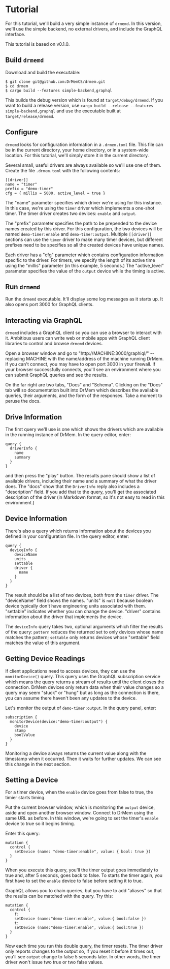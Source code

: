 # Tutorial

For this tutorial, we'll build a very simple instance of `drmemd`. In
this version, we'll use the simple backend, no external drivers, and
include the GraphQL interface.

This tutorial is based on v0.1.0.

## Build `drmemd`

Download and build the executable:

```
$ git clone git@github.com:DrMemCS/drmem.git
$ cd drmem
$ cargo build --features simple-backend,graphql
```

This builds the debug version which is found at `target/debug/drmemd`.
If you want to build a release version, use `cargo build --release
--features simple-backend,graphql` and use the executable built at
`target/release/drmemd`.

## Configure

`drmemd` looks for configuration information in a `.drmem.toml`
file. This file can be in the current directory, your home directory,
or in a system-wide location. For this tutorial, we'll simply store it
in the current directory.

Several small, useful drivers are always available so we'll use one of
them. Create the file `.drmem.toml` with the following contents:

```
[[driver]]
name = "timer"
prefix = "demo-timer"
cfg = { millis = 5000, active_level = true }
```

The "name" parameter specifies which driver we're using for this
instance. In this case, we're using the `timer` driver which
implememts a one-shot timer. The timer driver creates two devices:
`enable` and `output`.

The "prefix" parameter specifies the path to be prepended to the
device names created by this driver. For this configuration, the two
devices will be named `demo-timer:enable` and `demo-timer:output`.
Multiple `[[driver]]` sections can use the `timer` driver to make many
timer devices, but different prefixes need to be specifies so all the
created devices have unique names.

Each driver has a "cfg" parameter which contains configuration
information specific to the driver. For timers, we specify the length
of its active time using the "millis" parameter (in this example, 5
seconds.) The "active_level" parameter specifies the value of the
`output` device while the timing is active.

## Run `drmemd`

Run the `drmemd` executable. It'll display some log messages as it
starts up. It also opens port 3000 for GraphQL clients.

## Interacting via GraphQL

`drmemd` includes a GraphQL client so you can use a browser to
interact with it. Ambitious users can write web or mobile apps with
GraphQL client libraries to control and browse `drmemd` devices.

Open a browser window and go to "http://MACHINE:3000/graphiql/" --
replacing MACHINE with the name/address of the machine running
DrMem. If you can't connect, you may have to open port 3000 in your
firewall. If your browser successfully connects, you'll see an
environment where you can submit GraphQL queries and see the results.

On the far right are two tabs, "Docs" and "Schema". Clicking on the
"Docs" tab will so documentation built into DrMem which describes the
available queries, their arguments, and the form of the
responses. Take a moment to peruse the docs.

## Drive Information

The first query we'll use is one which shows the drivers which are
available in the running instance of DrMem. In the query editor,
enter:

```
query {
  driverInfo {
    name
    summary
  }
}
```

and then press the "play" button. The results pane should show a list
of available drivers, including their name and a summary of what the
driver does. The "docs" show that the `DriverInfo` reply also includes
a "description" field. If you add that to the query, you'll get the
associated description of the driver (in Markdown format, so it's not
easy to read in this environment.)

## Device Information

There's also a query which returns information about the devices you
defined in your configuration file. In the query editor, enter:

```
query {
  deviceInfo {
    deviceName
    units
    settable
    driver {
      name
    }
  }
}
```

The result should be a list of two devices, both from the `timer`
driver. The "deviceName" field shows the names. "units" is `null`
because boolean device typically don't have engineering units
associated with them. "settable" indicates whether you can change the
device. "driver" contains information about the driver that implements
the device.

The `deviceInfo` query takes two, optional arguments which filter the
results of the query: `pattern` reduces the returned set to only
devices whose name matches the pattern; `settable` only returns
devices whose "settable" field matches the value of this argument.

## Getting Device Readings

If client applications need to access devices, they can use the
`monitorDevice()` query. This query uses the GraphQL subscription
service which means the query returns a stream of results until the
client closes the connection. DrMem devices only return data when
their value changes so a query may seem "stuck" or "hung" but as long
as the connection is there, you can assume there haven't been any
updates to the device.

Let's monitor the output of `demo-timer:output`. In the query panel,
enter:

```
subscription {
  monitorDevice(device:"demo-timer:output") {
    device
    stamp
    boolValue
  }
}
```

Monitoring a device always returns the current value along with the
timestamp when it occurred. Then it waits for further updates. We can
see this change in the next section.

## Setting a Device

For a timer device, when the `enable` device goes from false to true,
the timier starts timing.

Put the current browser window, which is monitoring the `output`
device, aside and open another browser window. Connect to DrMem using
the same URL as before. In this window, we're going to set the timer's
`enable` device to true so it begins timing.

Enter this query:

```
mutation {
  control {
    setDevice (name: "demo-timer:enable", value: { bool: true })
  }
}
```

When you execute this query, you'll the timer output goes immediately
to true and, after 5 seconds, goes back to false. To starts the timer
again, you first have to set the `enable` device to false before
setting it to true.

GraphQL allows you to chain queries, but you have to add "aliases" so
that the results can be matched with the query. Try this:

```
mutation {
  control {
    f:
    setDevice (name:"demo-timer:enable", value:{ bool:false })
    t:
    setDevice (name:"demo-timer:enable", value:{ bool:true })
  }
}
```

Now each time you run this double query, the timer resets. The timer
driver only reports changes to the output so, if you reset it before
it times out, you'll see `output` change to false 5 seconds later. In
other words, the timer driver won't issue two true or two false
values.
